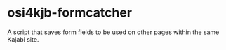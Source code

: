 # osi4kjb-formcatcher
A script that saves form fields to be used on other pages within the same Kajabi site.
